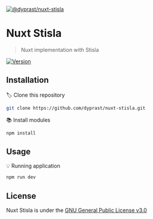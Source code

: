 [![@dyprast/nuxt-stisla](https://i.ibb.co/Y81NRNH/nuxt-stisla.jpg)](https://nuxtstisla.netlify.app)

# Nuxt Stisla
> Nuxt implementation with Stisla

<p>
  <a href="#" target="_blank">
    <img alt="Version" src="https://img.shields.io/badge/version-1.0.0-blue.svg?cacheSeconds=2592000" />
  </a>
</p>

## Installation

🏷 Clone this repository

```sh
git clone https://github.com/dyprast/nuxt-stisla.git
```

📚 Install modules

```sh
npm install
```

## Usage

💡 Running application

```sh
npm run dev
```

## License

Nuxt Stisla is under the <a href="https://github.com/dyprast/nuxt-stisla/blob/main/LICENSE" target="_blank">GNU General Public License v3.0</a>
